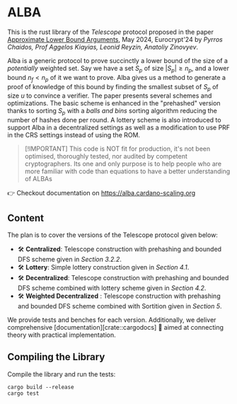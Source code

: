 # ALBA
This is the rust library of the *Telescope* protocol proposed in the paper [Approximate Lower Bound Arguments](https://iohk.io/en/research/library/papers/approximate-lower-bound-arguments/), May 2024, Eurocrypt'24 by _Pyrros Chaidos, Prof Aggelos Kiayias, Leonid Reyzin, Anatoliy Zinovyev_.

Alba is a generic protocol to prove succinctly a lower bound of the size of a *potentially* weighted set.
Say we have a set $S_p$ of size $|S_p| \geq n_p$, and a lower bound $n_f < n_p$ of it we want to prove.
Alba gives us a method to generate a proof of knowledge of this bound by finding the smallest subset of $S_p$ of size $u$ to convince a verifier.
The paper presents several schemes and optimizations.
The basic scheme is enhanced in the "prehashed" version thanks to sorting $S_p$ with a *balls and bins* sorting algorithm reducing the number of hashes done per round.
A lottery scheme is also introduced to support Alba in a decentralized settings as well as a modification to use PRF in the CRS settings instead of using the ROM.

> \[!IMPORTANT\]
> This code is NOT fit for production, it's not been optimised, thoroughly tested, nor audited by competent cryptographers.
> Its one and only purpose is to help people who are more familiar with code than equations to have a better understanding of ALBAs

👉 Checkout documentation on <https://alba.cardano-scaling.org>

## Content
The plan is to cover the versions of the Telescope protocol given below:
- :hammer_and_wrench: **Centralized**: Telescope construction with prehashing and bounded DFS scheme given in _Section 3.2.2_.
- :hammer_and_wrench: **Lottery**: Simple lottery construction given in _Section 4.1_.
- :hammer_and_wrench: **Decentralized**: Telescope construction with prehashing and bounded DFS scheme combined with lottery scheme given in _Section 4.2_.
- :hammer_and_wrench: **Weighted Decentralized** : Telescope construction with prehashing and bounded DFS scheme combined with Sortition given in _Section 5_.
 
We provide tests and benches for each version.
Additionally, we deliver comprehensive [documentation][crate::cargodocs] :book: aimed at connecting theory with practical implementation.

## Compiling the Library
Compile the library and run the tests:
```shell
cargo build --release
cargo test
```

